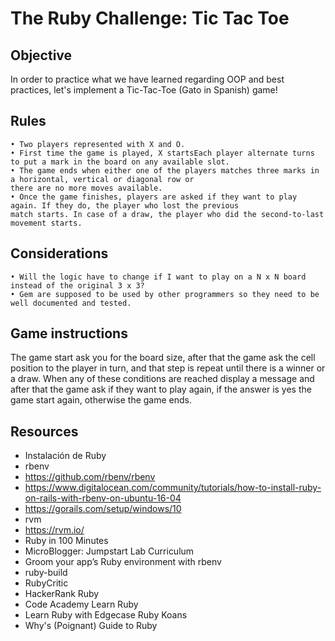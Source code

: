 # The Ruby Challenge: Tic Tac Toe

## Objective

In order to practice what we have learned regarding OOP and best practices, let's implement a Tic-Tac-Toe (Gato in Spanish) game!

## Rules
    • Two players represented with X and O.
    • First time the game is played, X startsEach player alternate turns to put a mark in the board on any available slot.
    • The game ends when either one of the players matches three marks in a horizontal, vertical or diagonal row or 
    there are no more moves available.
    • Once the game finishes, players are asked if they want to play again. If they do, the player who lost the previous 
    match starts. In case of a draw, the player who did the second-to-last movement starts.

## Considerations
    • Will the logic have to change if I want to play on a N x N board instead of the original 3 x 3?
    • Gem are supposed to be used by other programmers so they need to be well documented and tested.

## Game instructions 

The game start ask you for the board size, after that the game ask the cell position to the player in turn, and that step is repeat
until there is a winner or a draw. When any of these conditions are reached display a message and after that the game ask if they want
to play again, if the answer is yes the game start again, otherwise the game ends.

## Resources
- Instalación de Ruby 
 - rbenv
  - https://github.com/rbenv/rbenv
  - https://www.digitalocean.com/community/tutorials/how-to-install-ruby-on-rails-with-rbenv-on-ubuntu-16-04
  - https://gorails.com/setup/windows/10
 - rvm
  - https://rvm.io/
 - Ruby in 100 Minutes
 - MicroBlogger: Jumpstart Lab Curriculum
 - Groom your app’s Ruby environment with rbenv
 - ruby-build
 - RubyCritic
 - HackerRank Ruby
 - Code Academy Learn Ruby
 - Learn Ruby with Edgecase Ruby Koans
 - Why's (Poignant) Guide to Ruby 
